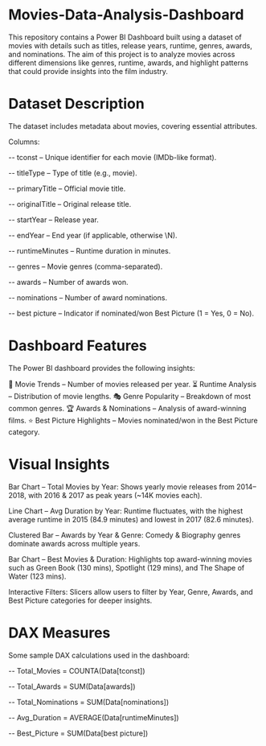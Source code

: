 # Movies-Data-Analysis-Dashboard
This repository contains a Power BI Dashboard built using a dataset of movies with details such as titles, release years, runtime, genres, awards, and nominations.  The aim of this project is to analyze movies across different dimensions like genres, runtime, awards, and highlight patterns that could provide insights into the film industry.

# Dataset Description

The dataset includes metadata about movies, covering essential attributes.

Columns:

-- tconst – Unique identifier for each movie (IMDb-like format).

-- titleType – Type of title (e.g., movie).

--  primaryTitle – Official movie title.

-- originalTitle – Original release title.

-- startYear – Release year.

-- endYear – End year (if applicable, otherwise \N).

-- runtimeMinutes – Runtime duration in minutes.

-- genres – Movie genres (comma-separated).

-- awards – Number of awards won.

-- nominations – Number of award nominations.

-- best picture – Indicator if nominated/won Best Picture (1 = Yes, 0 = No).


# Dashboard Features

The Power BI dashboard provides the following insights:

🎥 Movie Trends – Number of movies released per year.
⏳ Runtime Analysis – Distribution of movie lengths.
🎭 Genre Popularity – Breakdown of most common genres.
🏆 Awards & Nominations – Analysis of award-winning films.
⭐ Best Picture Highlights – Movies nominated/won in the Best Picture category.

# Visual Insights

Bar Chart – Total Movies by Year:
Shows yearly movie releases from 2014–2018, with 2016 & 2017 as peak years (~14K movies each).

Line Chart – Avg Duration by Year:
Runtime fluctuates, with the highest average runtime in 2015 (84.9 minutes) and lowest in 2017 (82.6 minutes).

Clustered Bar – Awards by Year & Genre:
Comedy & Biography genres dominate awards across multiple years.

Bar Chart – Best Movies & Duration:
Highlights top award-winning movies such as Green Book (130 mins), Spotlight (129 mins), and The Shape of Water (123 mins).

Interactive Filters:
Slicers allow users to filter by Year, Genre, Awards, and Best Picture categories for deeper insights.

# DAX Measures

Some sample DAX calculations used in the dashboard:

-- Total_Movies = COUNTA(Data[tconst])

-- Total_Awards = SUM(Data[awards])

-- Total_Nominations = SUM(Data[nominations])

-- Avg_Duration = AVERAGE(Data[runtimeMinutes])

-- Best_Picture = SUM(Data[best picture])



